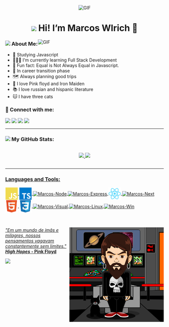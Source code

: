 <p align="center">
<img alt="GIF" src="https://user-images.githubusercontent.com/48784001/130169241-21e51597-9693-47ff-a304-de1812851cd7.gif" />
</p>
<h1  align="center"><img src="https://emojis.slackmojis.com/emojis/images/1531849430/4246/blob-sunglasses.gif?1531849430" width="30"/> Hi! I’m Marcos Wlrich 🖖</h1>
<img align="right" alt="GIF" src="https://octocat-generator-assets.githubusercontent.com/my-octocat-1635304249232.png" width="400px" />

### <img src="https://github.com/TheDudeThatCode/TheDudeThatCode/blob/master/Assets/Developer.gif" width="45px"> About Me:

- 🚀 Studying Javascript
- 👨🏻‍💻 I’m currently learning Full Stack Development
- 👾 Fun fact: Equal is Not Always Equal in Javascript.
- 🤞 In career transition phase
- 🗺 Always planning good trips
- 🤘 I love Pink floyd and Iron Maiden
- 📚 I love russian and hispanic literature
- 🐱 I have three cats 

<h3 align="left">💬 Connect with me:</h3>
<div>
   <a href="https://www.linkedin.com/in/marcos-wlrich-120020190/" target="_blank"><img src="https://img.shields.io/badge/-LinkedIn-%230077B5?style=for-the-badge&logo=linkedin&logoColor=white" target="_blank"></a> 
   <a href = "mailto:marcosapw.dev@gmail.com"><img src="https://img.shields.io/badge/Gmail-D14836?style=for-the-badge&logo=gmail&logoColor=white" target="_blank"></a>
   <a href="https://www.instagram.com/marcoswlrich/" target="_blank"><img src="https://img.shields.io/badge/-Instagram-%23E4405F?style=for-the-badge&logo=instagram&logoColor=white" target="_blank"></a>
   <a href="https://twitter.com/marcoswlrich_" target="_blank"><img src="https://img.shields.io/badge/Twitter-1DA1F2?style=for-the-badge&logo=twitter&logoColor=white" target="_blank"></a>
  </div>

-------

<h3 align="left"><img src='https://media1.giphy.com/media/du3J3cXyzhj75IOgvA/giphy.gif?cid=ecf05e47x2g034i9pzwtzzsd3xgg2w9nr94t4tflbbgo3008&rid=giphy.gif' width='35px'> My GitHub Stats:</h3>

<br>
 <div align="center">
  <a href="https://github.com/marcoswlrich">
  <img height="160em" src="https://github-readme-stats.vercel.app/api?username=marcoswlrich&show_icons=true&theme=radical&include_all_commits=true&count_private=true"/>
  <img height="160em" src="https://github-readme-stats.vercel.app/api/top-langs/?username=marcoswlrich&layout=compact&langs_count=7&theme=radical"/>
 </div>
<br> 
 
-------
 
  <div style="display: inline_block">
    <h3>Languages and Tools:</h3>  
  <img align="center" alt="Marcos-Js" height="40" width="40" src="https://raw.githubusercontent.com/devicons/devicon/master/icons/javascript/javascript-plain.svg">
  <img align="center" alt="Marcos-Ts" height="40" width="40" src="https://raw.githubusercontent.com/devicons/devicon/master/icons/typescript/typescript-plain.svg">
  <img align="center" alt="Marcos-Node" height="40"  width="40" src="https://cdn.jsdelivr.net/gh/devicons/devicon/icons/nodejs/nodejs-original.svg" >
  <img align="center" alt="Marcos-Express" height="40"  width="40" src="https://cdn.jsdelivr.net/gh/devicons/devicon/icons/express/express-original.svg" >
  <img align="center" alt="Marcos-React" height="40" width="40" src="https://raw.githubusercontent.com/devicons/devicon/master/icons/react/react-original.svg">
  <img align="center" alt="Marcos-Next" height="40" width="40" src="https://cdn.jsdelivr.net/gh/devicons/devicon/icons/nextjs/nextjs-original.svg" >
  <img align="center" alt="Marcos-HTML" height="40" width="40" src="https://raw.githubusercontent.com/devicons/devicon/master/icons/html5/html5-original.svg">
  <img align="center" alt="Marcos-CSS" height="40" width="40" src="https://raw.githubusercontent.com/devicons/devicon/master/icons/css3/css3-original.svg">
  <img align="center" alt="Marcos-Visual" height="40" width="40"  src="https://cdn.jsdelivr.net/gh/devicons/devicon/icons/visualstudio/visualstudio-plain.svg" >
  <img align="center" alt="Marcos-Linux" height="40" width="40" src="https://cdn.jsdelivr.net/gh/devicons/devicon/icons/linux/linux-original.svg" >  
  <img align="center" alt="Marcos-Win" height="40" width="40" src="https://cdn.jsdelivr.net/gh/devicons/devicon/icons/windows8/windows8-original.svg" >
 
  </div>
  <br>
  

##

<img align="right" alt="GIF" src="https://github.com/marcoswlrich/marcoswlrich/blob/main/avatar_1635222437603.png?raw=true" width="300" height="300" />
 
*"Em um mundo de imãs e milagres, nossos pensamentos vagavam constantemente sem limites."* **_High Hopes_ - Pink Floyd**
 
 <a href="https://medium.com/@marcoswlrich" target="_blank"><img src="https://img.shields.io/badge/Medium-12100E?style=for-the-badge&logo=medium&logoColor=white" target="_blank"></a>
